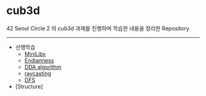 # cub3d

42 Seoul Circle 2 의 cub3d 과제를 진행하며 학습한 내용을 정리한 Repository

---

- 선행학습
  - [MiniLibx](https://github.com/HyeonsikBae/42Seoul/blob/master/cud3d/MiniLibX.md)
  - [Endianness](https://github.com/HyeonsikBae/42Seoul/blob/master/cud3d/Endianness.md)
  - [DDA algorithm](https://github.com/HyeonsikBae/42Seoul/blob/master/cud3d/DDA%20algorithm.md)
  - [raycasting](https://github.com/HyeonsikBae/42Seoul/blob/master/cud3d/raycasting.md)
  - [DFS](https://github.com/HyeonsikBae/42Seoul/blob/master/cud3d/DFS.md)
- [Structure]

